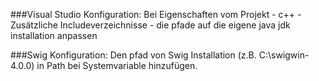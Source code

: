 ###Visual Studio Konfiguration:
Bei Eigenschaften vom Projekt - c++ - Zusätzliche Includeverzeichnisse - die pfade auf die eigene java jdk installation  anpassen


###Swig Konfiguration:
Den pfad von Swig Installation (z.B. C:\swigwin-4.0.0) in Path bei Systemvariable hinzufügen.